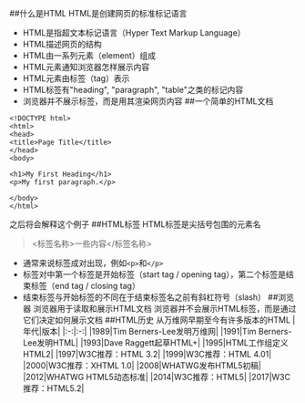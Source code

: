 ##什么是HTML
HTML是创建网页的标准标记语言
- HTML是指超文本标记语言（Hyper Text Markup Language）
- HTML描述网页的结构
- HTML由一系列元素（element）组成
- HTML元素通知浏览器怎样展示内容
- HTML元素由标签（tag）表示
- HTML标签有"heading", "paragraph", "table"之类的标记内容
- 浏览器并不展示标签，而是用其渲染网页内容
##一个简单的HTML文档
```
<!DOCTYPE html>
<html>
<head>
<title>Page Title</title>
</head>
<body>

<h1>My First Heading</h1>
<p>My first paragraph.</p>

</body>
</html>
```
之后将会解释这个例子
##HTML标签
HTML标签是尖括号包围的元素名
> <标签名称>一些内容</标签名称>
- 通常来说标签成对出现，例如`<p>`和`</p>`
- 标签对中第一个标签是开始标签（start tag / opening tag），第二个标签是结束标签（end tag / closing tag）
- 结束标签与开始标签的不同在于结束标签名之前有斜杠符号（slash）
##浏览器
浏览器用于读取和展示HTML文档
浏览器并不会展示HTML标签，而是通过它们决定如何展示文档
##HTML历史
从万维网早期至今有许多版本的HTML
|年代|版本|
|:-:|:-:|
|1989|Tim Berners-Lee发明万维网|
|1991|Tim Berners-Lee发明HTML|
|1993|Dave Raggett起草HTML+|
|1995|HTML工作组定义HTML2|
|1997|W3C推荐：HTML 3.2|
|1999|W3C推荐：HTML 4.01|
|2000|W3C推荐：XHTML 1.0|
|2008|WHATWG发布HTML5初稿|
|2012|WHATWG HTML5动态标准|
|2014|W3C推荐：HTML5|
|2017|W3C推荐：HTML5.2|


